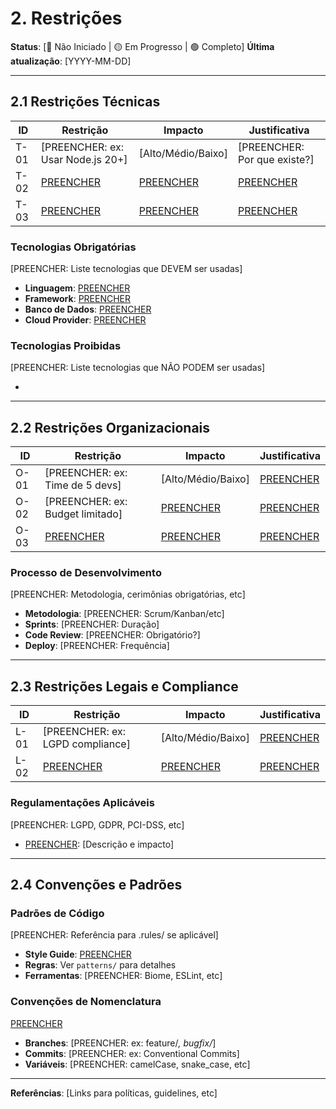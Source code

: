 # 2. Restrições

**Status**: [🔴 Não Iniciado | 🟡 Em Progresso | 🟢 Completo]
**Última atualização**: [YYYY-MM-DD]

---

## 2.1 Restrições Técnicas

| ID | Restrição | Impacto | Justificativa |
|----|-----------|---------|---------------|
| T-01 | [PREENCHER: ex: Usar Node.js 20+] | [Alto/Médio/Baixo] | [PREENCHER: Por que existe?] |
| T-02 | [PREENCHER] | [PREENCHER] | [PREENCHER] |
| T-03 | [PREENCHER] | [PREENCHER] | [PREENCHER] |

### Tecnologias Obrigatórias

[PREENCHER: Liste tecnologias que DEVEM ser usadas]

- **Linguagem**: [PREENCHER]
- **Framework**: [PREENCHER]
- **Banco de Dados**: [PREENCHER]
- **Cloud Provider**: [PREENCHER]

### Tecnologias Proibidas

[PREENCHER: Liste tecnologias que NÃO PODEM ser usadas]

- [PREENCHER]: [Motivo]

---

## 2.2 Restrições Organizacionais

| ID | Restrição | Impacto | Justificativa |
|----|-----------|---------|---------------|
| O-01 | [PREENCHER: ex: Time de 5 devs] | [Alto/Médio/Baixo] | [PREENCHER] |
| O-02 | [PREENCHER: ex: Budget limitado] | [PREENCHER] | [PREENCHER] |
| O-03 | [PREENCHER] | [PREENCHER] | [PREENCHER] |

### Processo de Desenvolvimento

[PREENCHER: Metodologia, cerimônias obrigatórias, etc]

- **Metodologia**: [PREENCHER: Scrum/Kanban/etc]
- **Sprints**: [PREENCHER: Duração]
- **Code Review**: [PREENCHER: Obrigatório?]
- **Deploy**: [PREENCHER: Frequência]

---

## 2.3 Restrições Legais e Compliance

| ID | Restrição | Impacto | Justificativa |
|----|-----------|---------|---------------|
| L-01 | [PREENCHER: ex: LGPD compliance] | [Alto/Médio/Baixo] | [PREENCHER] |
| L-02 | [PREENCHER] | [PREENCHER] | [PREENCHER] |

### Regulamentações Aplicáveis

[PREENCHER: LGPD, GDPR, PCI-DSS, etc]

- [PREENCHER]: [Descrição e impacto]

---

## 2.4 Convenções e Padrões

### Padrões de Código

[PREENCHER: Referência para .rules/ se aplicável]

- **Style Guide**: [PREENCHER]
- **Regras**: Ver `patterns/` para detalhes
- **Ferramentas**: [PREENCHER: Biome, ESLint, etc]

### Convenções de Nomenclatura

[PREENCHER]

- **Branches**: [PREENCHER: ex: feature/*, bugfix/*]
- **Commits**: [PREENCHER: ex: Conventional Commits]
- **Variáveis**: [PREENCHER: camelCase, snake_case, etc]

---

**Referências**: [Links para políticas, guidelines, etc]
